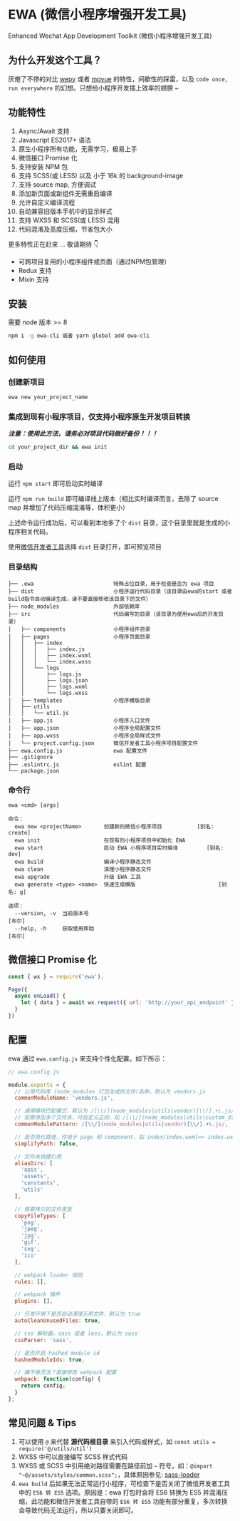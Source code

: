 EWA (微信小程序增强开发工具)
=========================

Enhanced Wechat App Development Toolkit (微信小程序增强开发工具)

## 为什么开发这个工具？

厌倦了不停的对比 [wepy](https://github.com/Tencent/wepy) 或者 [mpvue](https://github.com/Meituan-Dianping/mpvue) 的特性，间歇性的踩雷，以及 `code once, run everywhere` 的幻想。只想给小程序开发插上效率的翅膀 ~

## 功能特性

1. Async/Await 支持
2. Javascript ES2017+ 语法
3. 原生小程序所有功能，无需学习，极易上手
4. 微信接口 Promise 化
5. 支持安装 NPM 包
6. 支持 SCSS(或 LESS) 以及 小于 16k 的 background-image
7. 支持 source map, 方便调试
8. 添加新页面或新组件无需重启编译
9. 允许自定义编译流程
10. 自动兼容旧版本手机中的显示样式
11. 支持 WXSS 和 SCSS(或 LESS) 混用
12. 代码混淆及高度压缩，节省包大小

更多特性正在赶来 ... 敬请期待 👇

+ 可跨项目复用的小程序组件或页面（通过NPM包管理）
+ Redux 支持
+ Mixin 支持

## 安装

需要 node 版本 >= 8

```bash
npm i -g ewa-cli 或者 yarn global add ewa-cli
```

## 如何使用

### 创建新项目

```bash
ewa new your_project_name
```

### 集成到现有小程序项目，仅支持小程序原生开发项目转换

***注意：使用此方法，请务必对项目代码做好备份！！！***

```bash
cd your_project_dir && ewa init
```

### 启动

运行 `npm start` 即可启动实时编译

运行 `npm run build` 即可编译线上版本（相比实时编译而言，去除了 source map 并增加了代码压缩混淆等，体积更小）

上述命令运行成功后，可以看到本地多了个 `dist` 目录，这个目录里就是生成的小程序相关代码。

使用[微信开发者工具](https://mp.weixin.qq.com/debug/wxadoc/dev/devtools/devtools.html)选择 `dist` 目录打开，即可预览项目

### 目录结构

```
├── .ewa                         特殊占位目录，用于检查是否为 ewa 项目
├── dist                         小程序运行代码目录（该目录由ewa的start 或者 build指令自动编译生成，请不要直接修改该目录下的文件）
├── node_modules                 外部依赖库
├── src                          代码编写的目录（该目录为使用ewa后的开发目录）
│   ├── components               小程序组件目录
│   ├── pages                    小程序页面目录
│   │   ├── index
│   │   │   ├── index.js
│   │   │   ├── index.wxml
│   │   │   └── index.wxss
│   │   └── logs
│   │       ├── logs.js
│   │       ├── logs.json
│   │       ├── logs.wxml
│   │       └── logs.wxss
│   ├── templates                小程序模版目录
│   ├── utils
│   │   └── util.js
│   ├── app.js                   小程序入口文件
│   ├── app.json                 小程序全局配置文件
│   ├── app.wxss                 小程序全局样式文件
│   └── project.config.json      微信开发者工具小程序项目配置文件
├── ewa.config.js                ewa 配置文件
├── .gitignore
├── .eslintrc.js                 eslint 配置
└── package.json
```

### 命令行

```
ewa <cmd> [args]

命令：
  ewa new <projectName>       创建新的微信小程序项目           [别名: create]
  ewa init                    在现有的小程序项目中初始化 EWA
  ewa start                   启动 EWA 小程序项目实时编译         [别名: dev]
  ewa build                   编译小程序静态文件
  ewa clean                   清理小程序静态文件
  ewa upgrade                 升级 EWA 工具
  ewa generate <type> <name>  快速生成模版                          [别名: g]

选项：
  --version, -v  当前版本号                                               [布尔]
  --help, -h     获取使用帮助                                             [布尔]
```

## 微信接口 Promise 化

```javascript
const { wx } = require('ewa');

Page({
  async onLoad() {
    let { data } = await wx.request({ url: 'http://your_api_endpoint' });
  }
})
```

## 配置

ewa 通过 `ewa.config.js` 来支持个性化配置。如下所示：

``` javascript
// ewa.config.js

module.exports = {
  // 公用代码库 (node_modules 打包生成的文件)名称，默认为 vendors.js
  commonModuleName: 'vendors.js',

  // 通用模块匹配模式，默认为 /[\\/](node_modules|utils|vendor)[\\/].+\.js/
  // 如需添加多个文件夹，可自定义正则，如 /[\\/](node_modules|utils|custom_dirname)[\\/].+\.js/
  commonModulePattern: /[\\/](node_modules|utils|vendor)[\\/].+\.js/,

  // 是否简化路径，作用于 page 和 component，如 index/index.wxml=> index.wxml，默认为 false
  simplifyPath: false,

  // 文件夹快捷引用
  aliasDirs: [
    'apis',
    'assets',
    'constants',
    'utils'
  ],

  // 需要拷贝的文件类型
  copyFileTypes: [
    'png',
    'jpeg',
    'jpg',
    'gif',
    'svg',
    'ico'
  ],

  // webpack loader 规则
  rules: [],

  // webpack 插件
  plugins: [],

  // 开发环境下是否自动清理无用文件，默认为 true
  autoCleanUnusedFiles: true,

  // css 解析器，sass 或者 less，默认为 sass
  cssParser: 'sass',

  // 是否开启 hashed module id
  hashedModuleIds: true,

  // 嫌不够灵活？直接修改 webpack 配置
  webpack: function(config) {
    return config;
  }
};
```

## 常见问题 & Tips

1. 可以使用 `@` 来代替 **源代码根目录** 来引入代码或样式，如 `const utils = require('@/utils/util')`
2. WXSS 中可以直接编写 SCSS 样式代码
3. WXSS 或 SCSS 中引用绝对路径需要在路径前加 `~` 符号，如：`@import "~@/assets/styles/common.scss";`，具体原因参见: [sass-loader](https://github.com/webpack-contrib/sass-loader#imports)
4. `ewa build` 后如果无法正常运行小程序，可检查下是否关闭了微信开发者工具中的 `ES6 转 ES5` 选项。原因是：ewa 打包时会将 ES6 转换为 ES5 并混淆压缩，此功能和微信开发者工具自带的 `ES6 转 ES5` 功能有部分重复，多次转换会导致代码无法运行，所以只要关闭即可。
